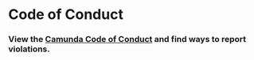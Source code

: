 # Code of Conduct 

### View the [Camunda Code of Conduct](https://camunda.com/events/code-conduct/) and find ways to report violations.

